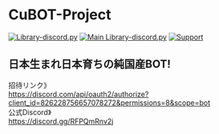 # CuBOT-Project
[![Library-discord.py](https://img.shields.io/badge/Python-3.9.2-3778ae?logo=Python&logoColor=ffffff)](https://python.org) [![Main Library-discord.py](https://img.shields.io/badge/Main%20Library-discord.py-fecc34?logo=pypi&logoColor=ffffff)](https://github.com/Rapptz/discord.py) [![Support](https://img.shields.io/discord/715540925081714788?color=5865f2&label=Discord&logo=Discord&logoColor=ffffff)](https://discord.gg/RFPQmRnv2j)  
  
日本生まれ日本育ちの純国産BOT!  
----------------------------------------------------
招待リンク》  
https://discord.com/api/oauth2/authorize?client_id=826228756657078272&permissions=8&scope=bot  
公式Discord》  
https://discord.gg/RFPQmRnv2j  
